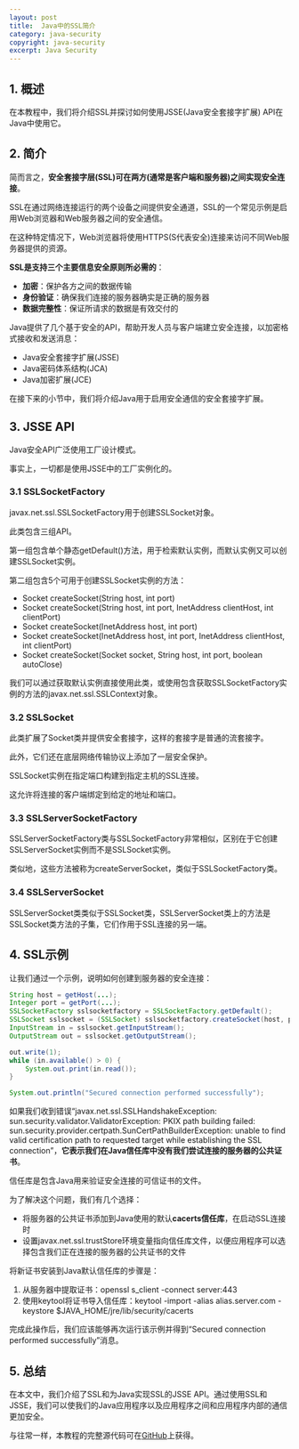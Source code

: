 ```yaml
---
layout: post
title:  Java中的SSL简介
category: java-security
copyright: java-security
excerpt: Java Security
---
```


## 1. 概述

在本教程中，我们将介绍SSL并探讨如何使用JSSE(Java安全套接字扩展) API在Java中使用它。

## 2. 简介

简而言之，**安全套接字层(SSL)可在两方(通常是客户端和服务器)之间实现安全连接**。

SSL在通过网络连接运行的两个设备之间提供安全通道，SSL的一个常见示例是启用Web浏览器和Web服务器之间的安全通信。

在这种特定情况下，Web浏览器将使用HTTPS(S代表安全)连接来访问不同Web服务器提供的资源。

**SSL是支持三个主要信息安全原则所必需的**：

-   **加密**：保护各方之间的数据传输
-   **身份验证**：确保我们连接的服务器确实是正确的服务器
-   **数据完整性**：保证所请求的数据是有效交付的

Java提供了几个基于安全的API，帮助开发人员与客户端建立安全连接，以加密格式接收和发送消息：

-   Java安全套接字扩展(JSSE)
-   Java密码体系结构(JCA)
-   Java加密扩展(JCE)

在接下来的小节中，我们将介绍Java用于启用安全通信的安全套接字扩展。

## 3. JSSE API

Java安全API广泛使用工厂设计模式。

事实上，一切都是使用JSSE中的工厂实例化的。

### 3.1 SSLSocketFactory

javax.net.ssl.SSLSocketFactory用于创建SSLSocket对象。

此类包含三组API。

第一组包含单个静态getDefault()方法，用于检索默认实例，而默认实例又可以创建SSLSocket实例。

第二组包含5个可用于创建SSLSocket实例的方法：

-   Socket createSocket(String host, int port)
-   Socket createSocket(String host, int port, InetAddress clientHost, int clientPort)
-   Socket createSocket(InetAddress host, int port)
-   Socket createSocket(InetAddress host, int port, InetAddress clientHost, int clientPort)
-   Socket createSocket(Socket socket, String host, int port, boolean autoClose)

我们可以通过获取默认实例直接使用此类，或使用包含获取SSLSocketFactory实例的方法的javax.net.ssl.SSLContext对象。

### 3.2 SSLSocket

此类扩展了Socket类并提供安全套接字，这样的套接字是普通的流套接字。

此外，它们还在底层网络传输协议上添加了一层安全保护。

SSLSocket实例在指定端口构建到指定主机的SSL连接。

这允许将连接的客户端绑定到给定的地址和端口。

### 3.3 SSLServerSocketFactory

SSLServerSocketFactory类与SSLSocketFactory非常相似，区别在于它创建SSLServerSocket实例而不是SSLSocket实例。

类似地，这些方法被称为createServerSocket，类似于SSLSocketFactory类。

### 3.4 SSLServerSocket

SSLServerSocket类类似于SSLSocket类，SSLServerSocket类上的方法是SSLSocket类方法的子集，它们作用于SSL连接的另一端。

## 4. SSL示例

让我们通过一个示例，说明如何创建到服务器的安全连接：

```java
String host = getHost(...);
Integer port = getPort(...);
SSLSocketFactory sslsocketfactory = SSLSocketFactory.getDefault();
SSLSocket sslsocket = (SSLSocket) sslsocketfactory.createSocket(host, port);
InputStream in = sslsocket.getInputStream();
OutputStream out = sslsocket.getOutputStream();

out.write(1);
while (in.available() > 0) {
    System.out.print(in.read());
}

System.out.println("Secured connection performed successfully");
```

如果我们收到错误“javax.net.ssl.SSLHandshakeException: sun.security.validator.ValidatorException: PKIX path building failed: sun.security.provider.certpath.SunCertPathBuilderException: unable to find valid certification path to requested target while establishing the SSL connection”，**它表示我们在Java信任库中没有我们尝试连接的服务器的公共证书**。

信任库是包含Java用来验证安全连接的可信证书的文件。

为了解决这个问题，我们有几个选择：

-   将服务器的公共证书添加到Java使用的默认**cacerts信任库**，在启动SSL连接时
-   设置javax.net.ssl.trustStore环境变量指向信任库文件，以便应用程序可以选择包含我们正在连接的服务器的公共证书的文件

将新证书安装到Java默认信任库的步骤是：

1.  从服务器中提取证书：openssl s_client -connect server:443
2.  使用keytool将证书导入信任库：keytool -import -alias alias.server.com -keystore $JAVA_HOME/jre/lib/security/cacerts

完成此操作后，我们应该能够再次运行该示例并得到“Secured connection performed successfully”消息。

## 5. 总结

在本文中，我们介绍了SSL和为Java实现SSL的JSSE API。通过使用SSL和JSSE，我们可以使我们的Java应用程序以及应用程序之间和应用程序内部的通信更加安全。

与往常一样，本教程的完整源代码可在[GitHub](https://github.com/tuyucheng7/taketoday-tutorial4j/tree/master/java-core-modules/java-security-1)上获得。